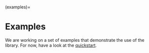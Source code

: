 (examples)=
# Examples

We are working on a set of examples that demonstrate the use of the library. For now, have a look at the [quickstart](quickstart).